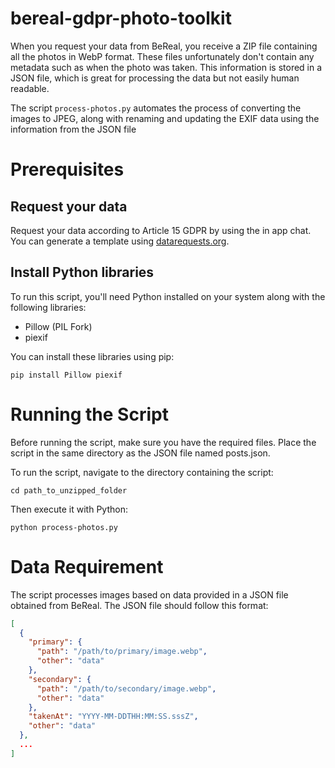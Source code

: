 # bereal-gdpr-photo-toolkit
When you request your data from BeReal, you receive a ZIP file containing all the photos in WebP format. These files unfortunately don't contain any metadata such as when the photo was taken. This information is stored in a JSON file, which is great for processing the data but not easily human readable. 

The script `process-photos.py` automates the process of converting the images to JPEG, along with renaming and updating the EXIF data using the information from the JSON file

# Prerequisites
## Request your data
Request your data according to Article 15 GDPR by using the in app chat. You can generate a template using [datarequests.org](https://www.datarequests.org/generator/).

## Install Python libraries
To run this script, you'll need Python installed on your system along with the following libraries:

- Pillow (PIL Fork)
- piexif

You can install these libraries using pip:

```console
pip install Pillow piexif
```


# Running the Script
Before running the script, make sure you have the required files. Place the script in the same directory as the JSON file named posts.json.

To run the script, navigate to the directory containing the script:

```console
cd path_to_unzipped_folder
```

Then execute it with Python:

```console
python process-photos.py
```


# Data Requirement
The script processes images based on data provided in a JSON file obtained from BeReal. The JSON file should follow this format:

```json
[
  {
    "primary": {
      "path": "/path/to/primary/image.webp",
      "other": "data"
    },
    "secondary": {
      "path": "/path/to/secondary/image.webp",
      "other": "data"
    },
    "takenAt": "YYYY-MM-DDTHH:MM:SS.sssZ",
    "other": "data"
  },
  ...
]
```
